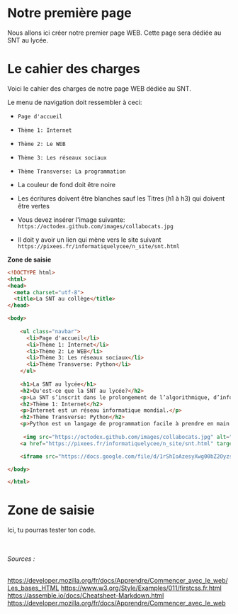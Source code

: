 # Notre première page
Nous allons ici créer notre premier page WEB. Cette page sera dédiée au SNT au lycée.

# Le cahier des charges

Voici le cahier des charges de notre page WEB dédiée au SNT.

Le menu de navigation doit ressembler à ceci:
* `Page d'accueil`
* `Thème 1: Internet`
* `Thème 2: Le WEB`
* `Thème 3: Les réseaux sociaux`
* `Thème Transverse: La programmation`

* La couleur de fond doit être noire
* Les écritures doivent être blanches sauf les Titres (h1 à h3) qui doivent être vertes
* Vous devez insérer l'image suivante: `https://octodex.github.com/images/collabocats.jpg`
* Il doit y avoir un lien qui mène vers le site suivant `https://pixees.fr/informatiquelycee/n_site/snt.html`

**Zone de saisie**
```html runnable
<!DOCTYPE html>
<html>
<head>
  <meta charset="utf-8">
  <title>La SNT au collège</title>
</head>

<body>
    
    <ul class="navbar">
      <li>Page d'accueil</li>
      <li>Thème 1: Internet</li>
      <li>Thème 2: Le WEB</li>
      <li>Thème 3: Les réseaux sociaux</li>
      <li>Thème Transverse: Python</li>   
    </ul>
    
    <h1>La SNT au lycée</h1>
    <h2>Qu'est-ce que la SNT au lycée?</h2>
    <p>La SNT s’inscrit dans le prolongement de l’algorithmique, d’informatique et de programmation vus au collège.</p>
    <h2>Thème 1: Internet</h2>
    <p>Internet est un réseau informatique mondial.</p>
    <h2>Thème Transverse: Python</h2>
    <p>Python est un langage de programmation facile à prendre en main.</p>
    
     <img src="https://octodex.github.com/images/collabocats.jpg" alt="" />
    <a href="https://pixees.fr/informatiquelycee/n_site/snt.html" target="_blank">Cours sur le SNT</a>

    <iframe src="https://docs.google.com/file/d/1rShIoAzesyXwg00bZ2OyzsqUMcuWdSCw/preview" width="800" height="600"></iframe>

</body>

</html>
```

# Zone de saisie
Ici, tu pourras tester ton code.
```html runnable



```

###### Sources :

<https://developer.mozilla.org/fr/docs/Apprendre/Commencer_avec_le_web/Les_bases_HTML>
<https://www.w3.org/Style/Examples/011/firstcss.fr.html>
<https://assemble.io/docs/Cheatsheet-Markdown.html>
<https://developer.mozilla.org/fr/docs/Apprendre/Commencer_avec_le_web>
